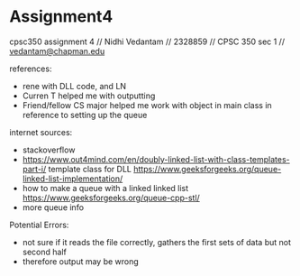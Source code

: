 # Assignment4
cpsc350 assignment 4
// Nidhi Vedantam
// 2328859
// CPSC 350 sec 1
// vedantam@chapman.edu

references:
- rene with DLL code, and LN
- Curren T helped me with outputting
- Friend/fellow CS major helped me work with object in main class in reference to setting up the queue

internet sources:
- stackoverflow
- https://www.out4mind.com/en/doubly-linked-list-with-class-templates-part-i/
template class for DLL
https://www.geeksforgeeks.org/queue-linked-list-implementation/
- how to make a queue with a linked linked list
https://www.geeksforgeeks.org/queue-cpp-stl/
- more queue info

Potential Errors:
- not sure if it reads the file correctly, gathers the first sets of data but not second half
- therefore output may be wrong
